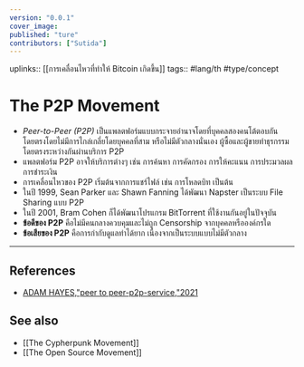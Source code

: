```yaml
---
version: "0.0.1"
cover_image:
published: "ture"
contributors: ["Sutida"]
---
```

uplinks:: [[การเคลื่อนไหวที่ทำให้ Bitcoin เกิดขึ้น]]
tags:: #lang/th #type/concept

# The P2P Movement
- *Peer-to-Peer (P2P)* เป็นแพลตฟอร์มแบบกระจายอำนาจโดยที่บุคคลสองคนโต้ตอบกันโดยตรงโดยไม่มีการไกล่เกลี่ยโดยบุคคลที่สาม หรือไม่มีตัวกลางนั่นเอง ผู้ซื้อและผู้ขายทำธุรกรรมโดยตรงระหว่างกันผ่านบริการ P2P 
- แพลตฟอร์ม P2P อาจให้บริการต่างๆ เช่น การค้นหา การคัดกรอง การให้คะแนน การประมวลผลการชำระเงิน 
- การเคลื่อนไหวของ P2P เริ่มต้นจากการแชร์ไฟล์ เช่น การโหลดบิท เป็นต้น
- ในปี 1999, Sean Parker และ Shawn Fanning ได้พัฒนา Napster เป็นระบบ File Sharing แบบ P2P
- ในปี 2001, Bram Cohen ก็ได้พัฒนาโปรแกรม BitTorrent ที่ใช้งานกันอยู่ในปัจจุบัน
-  **ข้อดีของ P2P** คือไม่มีคนกลางควบคุมและไม่ถูก Censorship จากบุคคลหรือองค์กรใด
- **ข้อเสียของ P2P** คือการกำกับดูแลทำได้ยาก เนื่องจากเป็นระบบแบบไม่มีตัวกลาง
---
## References
-  [ADAM HAYES,"peer to peer-p2p-service,"2021](https://www.investopedia.com/terms/p/peertopeer-p2p-service.asp)
## See also
- [[The Cypherpunk Movement]]
- [[The Open Source Movement]]

